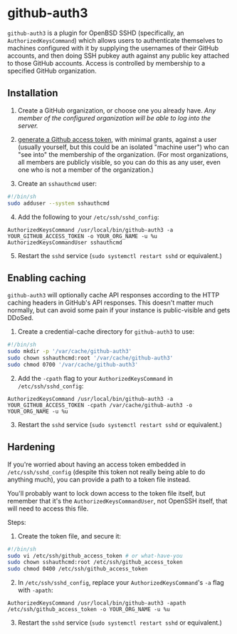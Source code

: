 # github-auth3

`github-auth3` is a plugin for OpenBSD SSHD (specifically, an `AuthorizedKeysCommand`) which allows users to authenticate themselves to machines configured with it by supplying the usernames of their GitHub accounts, and then doing SSH pubkey auth against any public key attached to those GitHub accounts. Access is controlled by membership to a specified GitHub organization.

## Installation

1. Create a GitHub organization, or choose one you already have. *Any member of the configured organization will be able to log into the server.*

2. [generate a Github access token](https://help.github.com/articles/creating-an-access-token-for-command-line-use/), with minimal grants, against a user (usually yourself, but this could be an isolated "machine user") who can "see into" the membership of the organization. (For most organizations, all members are publicly visible, so you can do this as any user, even one who is not a member of the organization.)

3. Create an `sshauthcmd` user:

```bash
#!/bin/sh
sudo adduser --system sshauthcmd
```

4. Add the following to your `/etc/ssh/sshd_config`:

```
AuthorizedKeysCommand /usr/local/bin/github-auth3 -a YOUR_GITHUB_ACCESS_TOKEN -o YOUR_ORG_NAME -u %u
AuthorizedKeysCommandUser sshauthcmd
```

5. Restart the `sshd` service (`sudo systemctl restart sshd` or equivalent.)


## Enabling caching

`github-auth3` will optionally cache API responses according to the HTTP caching headers in GitHub's API responses. This doesn't matter much normally, but can avoid some pain if your instance is public-visible and gets DDoSed.

1. Create a credential-cache directory for `github-auth3` to use:

```bash
#!/bin/sh
sudo mkdir -p '/var/cache/github-auth3'
sudo chown sshauthcmd:root '/var/cache/github-auth3'
sudo chmod 0700 '/var/cache/github-auth3'
```

2. Add the `-cpath` flag to your `AuthorizedKeysCommand` in `/etc/ssh/sshd_config`:

```
AuthorizedKeysCommand /usr/local/bin/github-auth3 -a YOUR_GITHUB_ACCESS_TOKEN -cpath /var/cache/github-auth3 -o YOUR_ORG_NAME -u %u
```

3. Restart the `sshd` service (`sudo systemctl restart sshd` or equivalent.)


## Hardening

If you're worried about having an access token embedded in `/etc/ssh/sshd_config` (despite this token not really being able to do anything much), you can provide a path to a token file instead.

You'll probably want to lock down access to the token file itself, but remember that it's the `AuthorizedKeysCommandUser`, not OpenSSH itself, that will need to access this file.

Steps:

1. Create the token file, and secure it:

```bash
#!/bin/sh
sudo vi /etc/ssh/github_access_token # or what-have-you
sudo chown sshauthcmd:root /etc/ssh/github_access_token
sudo chmod 0400 /etc/ssh/github_access_token
```

2. In `/etc/ssh/sshd_config`, replace your `AuthorizedKeysCommand`'s `-a` flag with `-apath`:

```
AuthorizedKeysCommand /usr/local/bin/github-auth3 -apath /etc/ssh/github_access_token -o YOUR_ORG_NAME -u %u
```

3. Restart the `sshd` service (`sudo systemctl restart sshd` or equivalent.)
